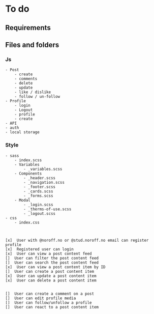 # To do

## Requirements

## Files and folders

### Js

    - Post
        - create
        - comments
        - delete
        - update
        - like / dislike
        - follow / un-follow
    - Profile
        - login
        - Logout
        - profile
        - create
    - API
    - auth
    - local storage

### Style

    - sass
        - index.scss
        - Variables
            - _variables.scss
        - Components
            - _header.scss
            - _navigation.scss
            - _footer.scss
            - _cards.scss
            - _forms.scss
        - Modal
            - _login.scss
            - _therms-of-use.scss
            - _logout.scss
    - css
        - index.css



    [x]  User with @noroff.no or @stud.noroff.no email can register profile
    [x]  Registered user can login
    [x]  User can view a post content feed
    []  User can filter the post content feed
    []  User can search the post content feed
    [x]  User can view a post content item by ID
    []  User can create a post content item
    [x]  User can update a post content item
    [x]  User can delete a post content item

    
    []  User can create a comment on a post
    []  User can edit profile media
    []  User can follow/unfollow a profile
    []  User can react to a post content item
